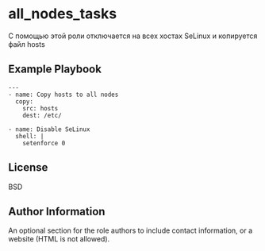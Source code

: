 all_nodes_tasks
=========

С помощью этой роли отключается на всех хостах SeLinux и копируется файл hosts

Example Playbook
----------------
```
---
- name: Copy hosts to all nodes
  copy:
    src: hosts
    dest: /etc/

- name: Disable SeLinux
  shell: |
    setenforce 0
```
License
-------

BSD

Author Information
------------------

An optional section for the role authors to include contact information, or a website (HTML is not allowed).
